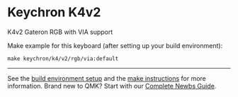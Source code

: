 # Keychron K4v2

K4v2 Gateron RGB with VIA support

Make example for this keyboard (after setting up your build environment):

    make keychron/k4/v2/rgb/via:default
    
* * *

See the [build environment setup](https://docs.qmk.fm/#/getting_started_build_tools) and the [make instructions](https://docs.qmk.fm/#/getting_started_make_guide) for more information. Brand new to QMK? Start with our [Complete Newbs Guide](https://docs.qmk.fm/#/newbs).
